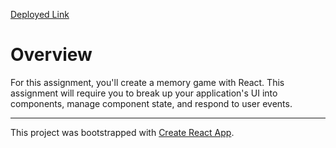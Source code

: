 [Deployed Link](https://desolate-wildwood-49646.herokuapp.com/)

# Overview
For this assignment, you'll create a memory game with React. This assignment will require you to break up your application's UI into components, manage component state, and respond to user events.

______________________________________________________
This project was bootstrapped with [Create React App](https://github.com/facebookincubator/create-react-app).
